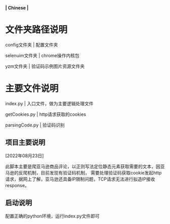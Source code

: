 **| Chinese |**

# 文件夹路径说明

config文件夹 | 配置文件夹

selenuim文件夹 | chrome操作内核包

yzm文件夹 | 验证码示例图片资源文件夹

# 主要文件说明 

index.py | 入口文件，做为主要逻辑处理文件

getCookies.py | http请求获取的cookies

parsingCode.py | 验证码识别



## 项目主要说明

[2022年08月23日] 

此脚本主要是爬亚马逊商品评论，以正则写法定位静态元素获取需要的文本，因亚马逊的反爬机制，目前发现有验证码机制，
需要处理验证码获取cookie发起http请求，据网上了解，亚马逊还具备IP限制问题，TCP请求无法进行拟造IP接收response。


## 启动说明 

配置正确的python环境，运行index.py文件即可


 